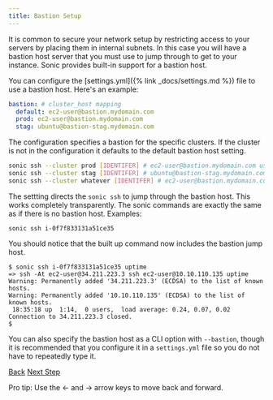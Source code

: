 ```yaml
---
title: Bastion Setup
---
```


It is common to secure your network setup by restricting access to your servers by placing them in internal subnets.  In this case you will have a bastion host server that you must use to jump through to get to your instance. Sonic provides built-in support for a bastion host.

You can configure the [settings.yml]({% link _docs/settings.md %}) file to use a bastion host. Here's an example:

```yaml
bastion: # cluster_host mapping
  default: ec2-user@bastion.mydomain.com
  prod: ec2-user@bastion.mydomain.com
  stag: ubuntu@bastion-stag.mydomain.com
```

The configuration specifies a bastion for the specific clusters. If the cluster is not in the configuration it defaults to the default bastion host setting.

```sh
sonic ssh --cluster prod [IDENTIFER] # ec2-user@bastion.mydomain.com used as the bastion host
sonic ssh --cluster stag [IDENTIFER] # ubuntu@bastion-stag.mydomain.com used as the bastion host
sonic ssh --cluster whatever [IDENTIFER] # ec2-user@bastion.mydomain.com used as the bastion host
```

The settting directs the `sonic ssh` to jump through the bastion host. This works completely transparently. The sonic commands are exactly the same as if there is no bastion host. Examples:

```
sonic ssh i-0f7f833131a51ce35
```

You should notice that the built up command now includes the bastion jump host.

```
$ sonic ssh i-0f7f833131a51ce35 uptime
=> ssh -At ec2-user@34.211.223.3 ssh ec2-user@10.10.110.135 uptime
Warning: Permanently added '34.211.223.3' (ECDSA) to the list of known hosts.
Warning: Permanently added '10.10.110.135' (ECDSA) to the list of known hosts.
 18:35:18 up  1:14,  0 users,  load average: 0.24, 0.07, 0.02
Connection to 34.211.223.3 closed.
$
```

You can also specify the bastion host as a CLI option with `--bastion`, though it is recommended that you configure it in a `settings.yml` file so you do not have to repeatedly type it.

<a id="prev" class="btn btn-basic" href="{% link _docs/install.md %}">Back</a>
<a id="next" class="btn btn-primary" href="{% link _docs/tutorial.md %}">Next Step</a>
<p class="keyboard-tip">Pro tip: Use the <- and -> arrow keys to move back and forward.</p>
